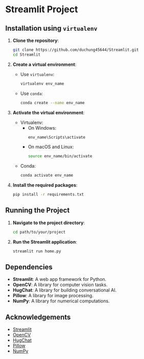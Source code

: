
# Streamlit Project

## Installation using `virtualenv`

1. **Clone the repository**:
    ```bash
    git clone https://github.com/duchung45644/Streamlit.git
    cd Streamlit
    ```
2. **Create a virtual environment**:
	- Use `virtualenv`:
	    ```bash
	    virtualenv env_name
	    ```
   	- Use `conda`:
	    ```bash
	    conda create --name env_name
	    ```

3. **Activate the virtual environment**:
    - Virtualenv:
	    - On Windows:
	      ```bash
	      env_name\Scripts\activate
	      ```
	    - On macOS and Linux:
	      ```bash
	      source env_name/bin/activate
	      ```
     - Conda:
	   ```bash
	   conda activate env_name
	   ```
4. **Install the required packages**:
    ```bash
    pip install -r requirements.txt
    ```

## Running the Project

1. **Navigate to the project directory**:
    ```bash
    cd path/to/your/project
    ```

2. **Run the Streamlit application**:
    ```bash
    streamlit run home.py
    ```

## Dependencies

- **Streamlit**: A web app framework for Python.
- **OpenCV**: A library for computer vision tasks.
- **HugChat**: A library for building conversational AI.
- **Pillow**: A library for image processing.
- **NumPy**: A library for numerical computations.

## Acknowledgements

- [Streamlit](https://streamlit.io/)
- [OpenCV](https://opencv.org/)
- [HugChat](https://github.com/author/hugchat)
- [Pillow](https://python-pillow.org/)
- [NumPy](https://numpy.org/)